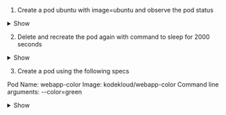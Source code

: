 1. Create a pod ubuntu with image=ubuntu and observe the pod status

<details><summary>Show</summary>
<p>

```bash
kubect run ubuntu --image=ubuntu
```

</p>
</details>

2. Delete and recreate the pod again with command to sleep for 2000 seconds

<details><summary>Show</summary>
<p>

```yaml
apiVersion: v1
kind: Pod
metadata:
  name: ubuntu
spec:
  containers:
  - name: ubuntu
    image: ubuntu
    command:
      - "sleep"
      - "2000"
```

</p>
</details>

3. Create a pod using the following specs

Pod Name: webapp-color
Image: kodekloud/webapp-color
Command line arguments: --color=green

<details><summary>Show</summary>
<p>

```yaml
apiVersion: v1
kind: Pod
metadata:
  name: webapp-green
  labels:
      name: webapp-green
spec:
  containers:
  - name: simple-webapp
    image: kodekloud/webapp-color
    args: ["--color", "green"]
```

</p>
</details>
